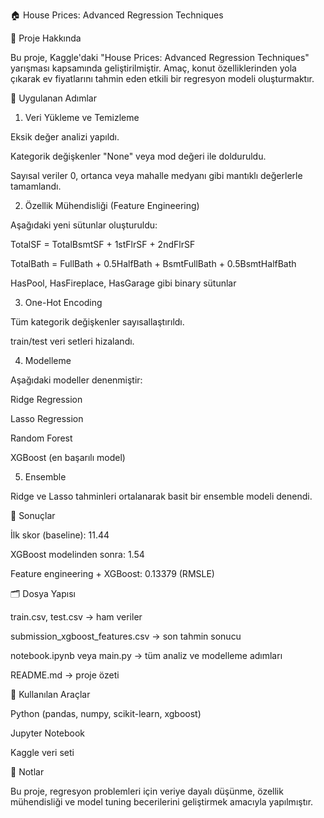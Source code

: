 🏠 House Prices: Advanced Regression Techniques

📘 Proje Hakkında

Bu proje, Kaggle'daki "House Prices: Advanced Regression Techniques" yarışması kapsamında geliştirilmiştir. Amaç, konut özelliklerinden yola çıkarak ev fiyatlarını tahmin eden etkili bir regresyon modeli oluşturmaktır.

🔧 Uygulanan Adımlar

1. Veri Yükleme ve Temizleme

Eksik değer analizi yapıldı.

Kategorik değişkenler "None" veya mod değeri ile dolduruldu.

Sayısal veriler 0, ortanca veya mahalle medyanı gibi mantıklı değerlerle tamamlandı.

2. Özellik Mühendisliği (Feature Engineering)

Aşağıdaki yeni sütunlar oluşturuldu:

TotalSF = TotalBsmtSF + 1stFlrSF + 2ndFlrSF

TotalBath = FullBath + 0.5HalfBath + BsmtFullBath + 0.5BsmtHalfBath

HasPool, HasFireplace, HasGarage gibi binary sütunlar

3. One-Hot Encoding

Tüm kategorik değişkenler sayısallaştırıldı.

train/test veri setleri hizalandı.

4. Modelleme

Aşağıdaki modeller denenmiştir:

Ridge Regression

Lasso Regression

Random Forest

XGBoost (en başarılı model)

5. Ensemble

Ridge ve Lasso tahminleri ortalanarak basit bir ensemble modeli denendi.

🧠 Sonuçlar

İlk skor (baseline): 11.44

XGBoost modelinden sonra: 1.54

Feature engineering + XGBoost: 0.13379 (RMSLE)

🗂 Dosya Yapısı

train.csv, test.csv → ham veriler

submission_xgboost_features.csv → son tahmin sonucu

notebook.ipynb veya main.py → tüm analiz ve modelleme adımları

README.md → proje özeti

🚀 Kullanılan Araçlar

Python (pandas, numpy, scikit-learn, xgboost)

Jupyter Notebook

Kaggle veri seti

📌 Notlar

Bu proje, regresyon problemleri için veriye dayalı düşünme, özellik mühendisliği ve model tuning becerilerini geliştirmek amacıyla yapılmıştır.